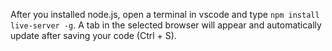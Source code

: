After you installed node.js, open a terminal in vscode and type
`npm install live-server -g`. 
A tab in the selected browser will appear and automatically update after saving your code (Ctrl + S).

